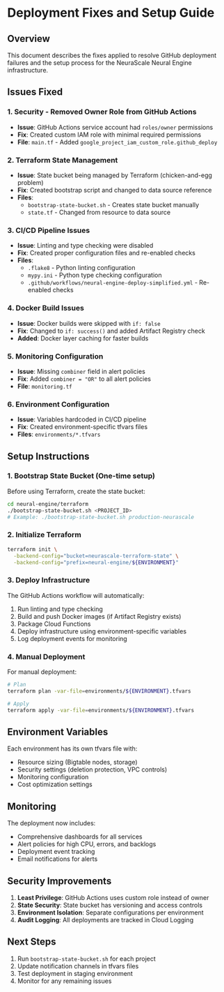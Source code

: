 # Deployment Fixes and Setup Guide

## Overview

This document describes the fixes applied to resolve GitHub deployment failures and the setup process for the NeuraScale Neural Engine infrastructure.

## Issues Fixed

### 1. Security - Removed Owner Role from GitHub Actions

- **Issue**: GitHub Actions service account had `roles/owner` permissions
- **Fix**: Created custom IAM role with minimal required permissions
- **File**: `main.tf` - Added `google_project_iam_custom_role.github_deploy`

### 2. Terraform State Management

- **Issue**: State bucket being managed by Terraform (chicken-and-egg problem)
- **Fix**: Created bootstrap script and changed to data source reference
- **Files**:
  - `bootstrap-state-bucket.sh` - Creates state bucket manually
  - `state.tf` - Changed from resource to data source

### 3. CI/CD Pipeline Issues

- **Issue**: Linting and type checking were disabled
- **Fix**: Created proper configuration files and re-enabled checks
- **Files**:
  - `.flake8` - Python linting configuration
  - `mypy.ini` - Python type checking configuration
  - `.github/workflows/neural-engine-deploy-simplified.yml` - Re-enabled checks

### 4. Docker Build Issues

- **Issue**: Docker builds were skipped with `if: false`
- **Fix**: Changed to `if: success()` and added Artifact Registry check
- **Added**: Docker layer caching for faster builds

### 5. Monitoring Configuration

- **Issue**: Missing `combiner` field in alert policies
- **Fix**: Added `combiner = "OR"` to all alert policies
- **File**: `monitoring.tf`

### 6. Environment Configuration

- **Issue**: Variables hardcoded in CI/CD pipeline
- **Fix**: Created environment-specific tfvars files
- **Files**: `environments/*.tfvars`

## Setup Instructions

### 1. Bootstrap State Bucket (One-time setup)

Before using Terraform, create the state bucket:

```bash
cd neural-engine/terraform
./bootstrap-state-bucket.sh <PROJECT_ID>
# Example: ./bootstrap-state-bucket.sh production-neurascale
```

### 2. Initialize Terraform

```bash
terraform init \
  -backend-config="bucket=neurascale-terraform-state" \
  -backend-config="prefix=neural-engine/${ENVIRONMENT}"
```

### 3. Deploy Infrastructure

The GitHub Actions workflow will automatically:

1. Run linting and type checking
2. Build and push Docker images (if Artifact Registry exists)
3. Package Cloud Functions
4. Deploy infrastructure using environment-specific variables
5. Log deployment events for monitoring

### 4. Manual Deployment

For manual deployment:

```bash
# Plan
terraform plan -var-file=environments/${ENVIRONMENT}.tfvars

# Apply
terraform apply -var-file=environments/${ENVIRONMENT}.tfvars
```

## Environment Variables

Each environment has its own tfvars file with:

- Resource sizing (Bigtable nodes, storage)
- Security settings (deletion protection, VPC controls)
- Monitoring configuration
- Cost optimization settings

## Monitoring

The deployment now includes:

- Comprehensive dashboards for all services
- Alert policies for high CPU, errors, and backlogs
- Deployment event tracking
- Email notifications for alerts

## Security Improvements

1. **Least Privilege**: GitHub Actions uses custom role instead of owner
2. **State Security**: State bucket has versioning and access controls
3. **Environment Isolation**: Separate configurations per environment
4. **Audit Logging**: All deployments are tracked in Cloud Logging

## Next Steps

1. Run `bootstrap-state-bucket.sh` for each project
2. Update notification channels in tfvars files
3. Test deployment in staging environment
4. Monitor for any remaining issues
